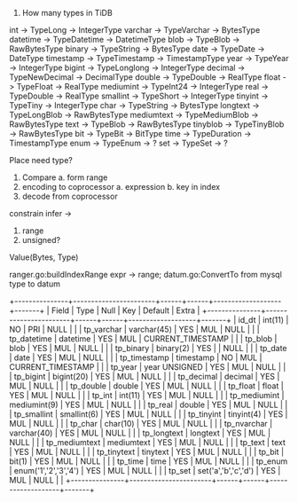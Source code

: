1. How many types in TiDB

int -> TypeLong -> IntegerType
varchar -> TypeVarchar -> BytesType
datetime -> TypeDatetime -> DatetimeType
blob -> TypeBlob -> RawBytesType
binary -> TypeString -> BytesType
date -> TypeDate -> DateType
timestamp -> TypeTimestamp -> TimestampType
year -> TypeYear -> IntegerType
bigint -> TypeLonglong -> IntegerType
decimal -> TypeNewDecimal -> DecimalType
double -> TypeDouble -> RealType
float -> TypeFloat -> RealType
mediumint -> TypeInt24 -> IntegerType
real -> TypeDouble -> RealType
smallint -> TypeShort -> IntegerType
tinyint -> TypeTiny -> IntegerType
char -> TypeString -> BytesType
longtext -> TypeLongBlob -> RawBytesType
mediumtext -> TypeMediumBlob -> RawBytesType
text -> TypeBlob -> RawBytesType
tinyblob -> TypeTinyBlob -> RawBytesType
bit -> TypeBit -> BitType
time -> TypeDuration -> TimestampType
enum -> TypeEnum -> ?
set -> TypeSet -> ?

Place need type? 
1. Compare
	a. form range
2. encoding to coprocessor
	a. expression
	b. key in index
3. decode from coprocessor

constrain infer -> 
1. range
2. unsigned?

Value(Bytes, Type)

ranger.go:buildIndexRange expr -> range; datum.go:ConvertTo from mysql type to datum

+---------------+-----------------------+------+------+-------------------+-------+
| Field         | Type                  | Null | Key  | Default           | Extra |
+---------------+-----------------------+------+------+-------------------+-------+
| id_dt         | int(11)               | NO   | PRI  | NULL              |       |
| tp_varchar    | varchar(45)           | YES  | MUL  | NULL              |       |
| tp_datetime   | datetime              | YES  | MUL  | CURRENT_TIMESTAMP |       |
| tp_blob       | blob                  | YES  | MUL  | NULL              |       |
| tp_binary     | binary(2)             | YES  |      | NULL              |       |
| tp_date       | date                  | YES  | MUL  | NULL              |       |
| tp_timestamp  | timestamp             | NO   | MUL  | CURRENT_TIMESTAMP |       |
| tp_year       | year UNSIGNED         | YES  | MUL  | NULL              |       |
| tp_bigint     | bigint(20)            | YES  | MUL  | NULL              |       |
| tp_decimal    | decimal               | YES  | MUL  | NULL              |       |
| tp_double     | double                | YES  | MUL  | NULL              |       |
| tp_float      | float                 | YES  | MUL  | NULL              |       |
| tp_int        | int(11)               | YES  | MUL  | NULL              |       |
| tp_mediumint  | mediumint(9)          | YES  | MUL  | NULL              |       |
| tp_real       | double                | YES  | MUL  | NULL              |       |
| tp_smallint   | smallint(6)           | YES  | MUL  | NULL              |       |
| tp_tinyint    | tinyint(4)            | YES  | MUL  | NULL              |       |
| tp_char       | char(10)              | YES  | MUL  | NULL              |       |
| tp_nvarchar   | varchar(40)           | YES  | MUL  | NULL              |       |
| tp_longtext   | longtext              | YES  | MUL  | NULL              |       |
| tp_mediumtext | mediumtext            | YES  | MUL  | NULL              |       |
| tp_text       | text                  | YES  | MUL  | NULL              |       |
| tp_tinytext   | tinytext              | YES  | MUL  | NULL              |       |
| tp_bit        | bit(1)                | YES  | MUL  | NULL              |       |
| tp_time       | time                  | YES  | MUL  | NULL              |       |
| tp_enum       | enum('1','2','3','4') | YES  | MUL  | NULL              |       |
| tp_set        | set('a','b','c','d')  | YES  | MUL  | NULL              |       |
+---------------+-----------------------+------+------+-------------------+-------+
